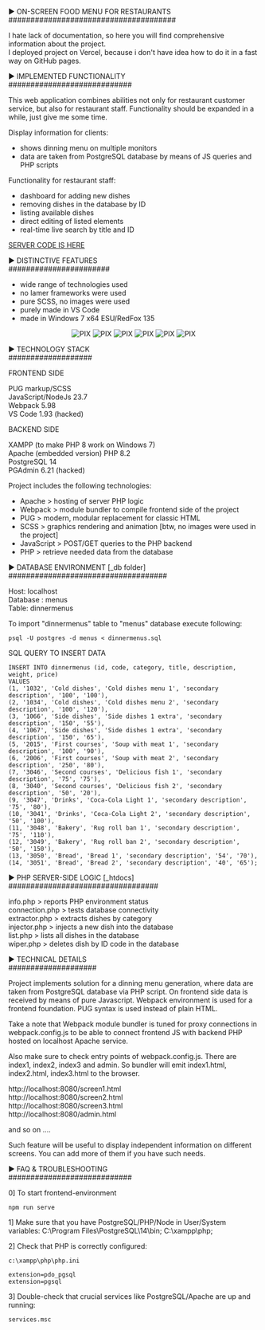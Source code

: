 ► ON-SCREEN FOOD MENU FOR RESTAURANTS  
######################################

I hate lack of documentation, so here you will find comprehensive information about the project.  
I deployed project on Vercel, because i don't have idea how to do it in a fast way on GitHub pages.

► IMPLEMENTED FUNCTIONALITY  
############################

This web application combines abilities not only for restaurant customer service, but also for restaurant staff.
Functionality should be expanded in a while, just give me some time.

Display information for clients: 
* shows dinning menu on multiple monitors
* data are taken from PostgreSQL database by means of JS queries and PHP scripts

Functionality for restaurant staff:
* dashboard for adding new dishes
* removing dishes in the database by ID
* listing available dishes
* direct editing of listed elements
* real-time live search by title and ID

[SERVER CODE IS HERE](https://github.com/spacedrone404/on-screen-food-menu-2-server)

► DISTINCTIVE FEATURES  
#######################

* wide range of technologies used
* no lamer frameworks were used
* pure SCSS, no images were used
* purely made in VS Code
* made in Windows 7 x64 ESU/RedFox 135
  
<div align="center">
  
  ![PIX](assets/video-demo.gif)
  ![PIX](assets/food-menu.png)
  ![PIX](assets/list.png)
  ![PIX](assets/admin.png)
  ![PIX](assets/search.png)
  ![PIX](assets/version.png)
  
</div>

► TECHNOLOGY STACK    
###################
 
FRONTEND SIDE  

PUG markup/SCSS  
JavaScript/NodeJs 23.7  
Webpack 5.98  
VS Code 1.93 (hacked)  

BACKEND SIDE  

XAMPP (to make PHP 8 work on Windows 7)  
Apache (embedded version)
PHP 8.2  
PostgreSQL 14  
PGAdmin 6.21 (hacked)  

Project includes the following technologies:
* Apache > hosting of  server PHP logic
* Webpack > module bundler to compile frontend side of the project 
* PUG > modern, modular replacement for classic HTML
* SCSS > graphics rendering and animation [btw, no images were used in the project]
* JavaScript > POST/GET queries to the PHP backend
* PHP > retrieve needed data from the database

► DATABASE ENVIRONMENT [_db folder]
####################################

Host: localhost  
Database : menus  
Table: dinnermenus  

To import "dinnermenus" table to "menus" database execute following:
```
psql -U postgres -d menus < dinnermenus.sql
```

SQL QUERY TO INSERT DATA

```
INSERT INTO dinnermenus (id, code, category, title, description, weight, price)
VALUES
(1, '1032', 'Cold dishes', 'Cold dishes menu 1', 'secondary description', '100', '100'),
(2, '1034', 'Cold dishes', 'Cold dishes menu 2', 'secondary description', '100', '120'),
(3, '1066', 'Side dishes', 'Side dishes 1 extra', 'secondary description', '150', '55'),
(4, '1067', 'Side dishes', 'Side dishes 1 extra', 'secondary description', '150', '65'),
(5, '2015', 'First courses', 'Soup with meat 1', 'secondary description', '100', '90'),
(6, '2006', 'First courses', 'Soup with meat 2', 'secondary description', '250', '80'),
(7, '3046', 'Second courses', 'Delicious fish 1', 'secondary description', '75', '75'),
(8, '3040', 'Second courses', 'Delicious fish 2', 'secondary description', '50', '20'),
(9, '3047', 'Drinks', 'Coca-Cola Light 1', 'secondary description', '75', '80'),
(10, '3041', 'Drinks', 'Coca-Cola Light 2',	'secondary description', '50', '100'),
(11, '3048', 'Bakery', 'Rug roll ban 1', 'secondary description', '75', '110'),
(12, '3049', 'Bakery', 'Rug roll ban 2', 'secondary description', '50', '150'),
(13, '3050', 'Bread', 'Bread 1', 'secondary description', '54', '70'),
(14, '3051', 'Bread', 'Bread 2', 'secondary description', '40', '65');
```

► PHP SERVER-SIDE LOGIC [_htdocs]  
##################################

info.php > reports PHP environment status  
connection.php > tests database connectivity  
extractor.php > extracts dishes by category  
injector.php > injects a new dish into the database  
list.php > lists all dishes in the database  
wiper.php > deletes dish by ID code in the database  


► TECHNICAL DETAILS  
####################

Project implements solution for a dinning menu generation, where data are taken from PostgreSQL database via PHP script.
On frontend side data is received by means of pure Javascript.
Webpack environment is used for a frontend foundation.
PUG syntax is used instead of plain HTML.
   
Take a note that Webpack module bundler is tuned for proxy connections in webpack.config.js
to be able to connect frontend JS with backend PHP hosted on localhost Apache service.

Also make sure to check entry points of webpack.config.js.
There are index1, index2, index3 and admin.
So bundler will emit index1.html, index2.html, index3.html to the browser.  

http://localhost:8080/screen1.html  
http://localhost:8080/screen2.html  
http://localhost:8080/screen3.html  
http://localhost:8080/admin.html  

and so on ....

Such feature will be useful to display independent information on different screens.
You can add more of them if you have such needs.

► FAQ & TROUBLESHOOTING  
############################

0] To start frontend-environment
```
npm run serve
```

1] Make sure that you have PostgreSQL/PHP/Node in User/System variables:
C:\Program Files\PostgreSQL\14\bin;
C:\xampp\php;

2] Check that PHP is correctly configured:
```
c:\xampp\php\php.ini
```
```
extension=pdo_pgsql
extension=pgsql
```

3] Double-check that crucial services like PostgreSQL/Apache are up and running:
```
services.msc
```
